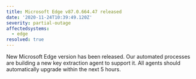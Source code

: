 ```yaml
---
title: Microsoft Edge v87.0.664.47 released
date: '2020-11-24T10:39:49.120Z'
severity: partial-outage
affectedsystems:
  - edge
resolved: true
---
```

New Microsoft Edge version has been released. Our automated processes are building a new key extraction agent to support it. All agents should automatically upgrade within the next 5 hours.

<!--- language code: en -->
